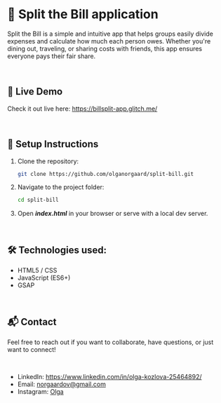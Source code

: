 <h1>🌟 Split the Bill application</h1>
<p>Split the Bill is a simple and intuitive app that helps groups easily divide expenses and calculate how much each person owes. Whether you're dining out, traveling, or sharing costs with friends, this app ensures everyone pays their fair share.</p>
<br><h2> 🚀 Live Demo </h2>
<p>Check it out live here: <a href="https://billsplit-app.glitch.me/">https://billsplit-app.glitch.me/</a> </p>
<br><h2> 📌 Setup Instructions </h2>

1. Clone the repository:
   ```bash
   git clone https://github.com/olganorgaard/split-bill.git
2. Navigate to the project folder:
   ```bash
   cd split-bill
3. Open <b><i>index.html</i></b> in your browser or serve with a local dev server.

<br><h2> 🛠 Technologies used: </h2>
<ul>
  <li>HTML5 / CSS</li>
  <li>JavaScript (ES6+)</li>
  <li>GSAP</li>
</ul>

<br><h2> 📬 Contact </h2>
<p>Feel free to reach out if you want to collaborate, have questions, or just want to connect! </p><br>
<ul>
  <li>LinkedIn: <a href="https://www.linkedin.com/in/olga-kozlova-25464892/">https://www.linkedin.com/in/olga-kozlova-25464892/</a></li>
  <li>Email: <a href="mailto:norgaardov@gmail.com">norgaardov@gmail.com</a></li>
  <li>Instagram: <a href="https://www.instagram.com/kozlova_olgav/">Olga</a> </li>
</ul>
